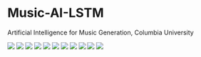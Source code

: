 # Music-AI-LSTM
Artificial Intelligence for Music Generation, Columbia University

![](https://i.ibb.co/4gSYWMB/Music-AI-Final-Report-page-001.jpg)
![](https://i.ibb.co/TYQJ9xN/Music-AI-Final-Report-page-002.jpg)
![](https://i.ibb.co/FDgmd2D/Music-AI-Final-Report-page-003.jpg)
![](https://i.ibb.co/fqpP2Dv/Music-AI-Final-Report-page-004.jpg)
![](https://i.ibb.co/f2htH8G/Music-AI-Final-Report-page-005.jpg)
![](https://i.ibb.co/26JtPGS/Music-AI-Final-Report-page-006.jpg)
![](https://i.ibb.co/9qwdBBJ/Music-AI-Final-Report-page-007.jpg)
![](https://i.ibb.co/LkvTdS4/Music-AI-Final-Report-page-008.jpg)
![](https://i.ibb.co/QNqvM1c/Music-AI-Final-Report-page-009.jpg)
![](https://i.ibb.co/Dg3cdBq/Music-AI-Final-Report-page-010.jpg)
![](https://i.ibb.co/fvdrzzS/Music-AI-Final-Report-page-011.jpg)
